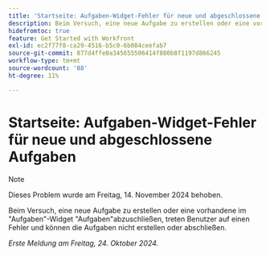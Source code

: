 ```yaml
---
title: 'Startseite: Aufgaben-Widget-Fehler für neue und abgeschlossene Aufgaben'
description: Beim Versuch, eine neue Aufgabe zu erstellen oder eine vorhandene im "Aufgaben"-Widget "Aufgaben"abzuschließen, treten Benutzer auf einen Fehler und können die Aufgaben nicht erstellen oder abschließen.
hidefromtoc: true
feature: Get Started with Workfront
exl-id: ec2f77f8-ca29-4516-b5c0-6b084ceefab7
source-git-commit: 877d4ffe0a345655506414f880b8f1197d866245
workflow-type: tm+mt
source-wordcount: '88'
ht-degree: 11%

---
```


# Startseite: Aufgaben-Widget-Fehler für neue und abgeschlossene Aufgaben

>[!NOTE]
>
>Dieses Problem wurde am Freitag, 14. November 2024 behoben.

Beim Versuch, eine neue Aufgabe zu erstellen oder eine vorhandene im &quot;Aufgaben&quot;-Widget &quot;Aufgaben&quot;abzuschließen, treten Benutzer auf einen Fehler und können die Aufgaben nicht erstellen oder abschließen.

_Erste Meldung am Freitag, 24. Oktober 2024._
